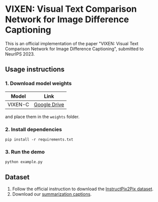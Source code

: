 # VIXEN: Visual Text Comparison Network for Image Difference Captioning
This is an official implementation of the paper "VIXEN: Visual Text Comparison Network for Image Difference Captioning",
submitted to NeurIPS 2023.

## Usage instructions
### 1. Download model weights
|  Model  | Link |
|:-------:| :---: |
| VIXEN-C | [Google Drive](https://drive.google.com/file/d/10T_G1UourHW2x1d7WE_b1sRL8I1Nq92m) |

and place them in the ```weights``` folder.
### 2. Install dependencies
```pip install -r requirements.txt```
### 3. Run the demo
```python example.py```

## Dataset
1. Follow the official instruction to download the [InstructPix2Pix dataset](https://github.com/timothybrooks/instruct-pix2pix).
2. Download our [summarization captions](https://drive.google.com/file/d/1WunJWJb3JUOUrjfzhC5CdgfMHZxoWvPt).
